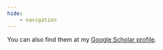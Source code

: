 ```yaml
---
hide:
    - navigation
---
```


You can also find them at my [Google Scholar profile](https://scholar.google.co.uk/citations?user=h_gph-MAAAAJ&hl=en). 
